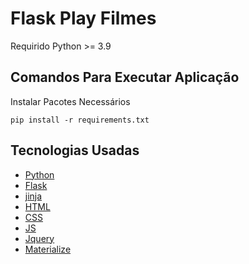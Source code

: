# Flask Play Filmes
Requirido Python >= 3.9
## Comandos Para Executar Aplicação
Instalar Pacotes Necessários
```
pip install -r requirements.txt
```

## Tecnologias Usadas
- [Python](https://www.python.org/)
- [Flask](https://flask.palletsprojects.com/en/2.0.x/)
- [jinja](https://jinja.palletsprojects.com/en/3.0.x/)
- [HTML](https://developer.mozilla.org/pt-BR/docs/Web/HTML)
- [CSS](https://developer.mozilla.org/pt-BR/docs/Web/CSS)
- [JS](https://developer.mozilla.org/pt-BR/docs/Web/JavaScript)
- [Jquery](https://jquery.com/)
- [Materialize](https://materializecss.com/)

